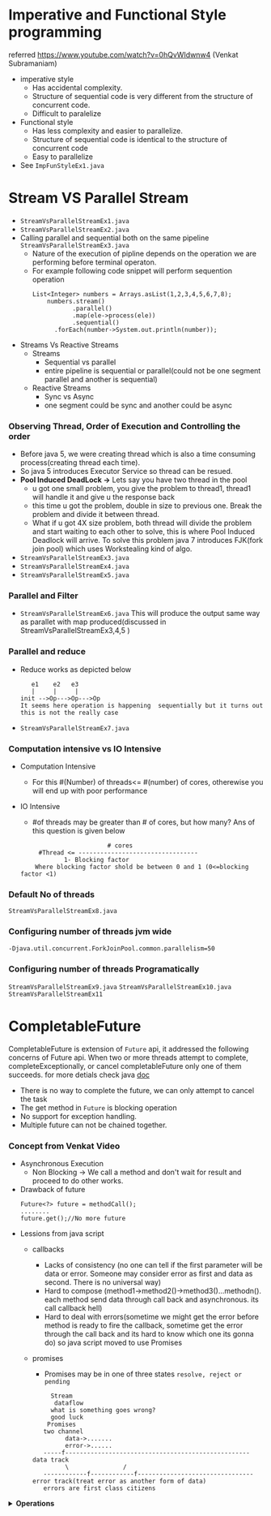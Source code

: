 # Imperative and Functional Style programming
referred https://www.youtube.com/watch?v=0hQvWIdwnw4    (Venkat Subramaniam)
- imperative style
  - Has accidental complexity.
  - Structure of sequential code is very different from the structure of concurrent code.
  - Difficult to paralelize
- Functional style
  - Has less complexity and easier to parallelize.
  - Structure of sequential code is identical to the structure of concurrent code
  - Easy to parallelize
- See ```ImpFunStyleEx1.java```

# Stream VS Parallel Stream
- ```StreamVsParallelStreamEx1.java```
- ```StreamVsParallelStreamEx2.java```
- Calling parallel and sequential both on the same pipeline ```StreamVsParallelStreamEx3.java```
  - Nature of the execution of pipline depends on the operation we are performing before terminal operaton.
  - For example following code snippet will perform sequention operation
    ```
    List<Integer> numbers = Arrays.asList(1,2,3,4,5,6,7,8);
		numbers.stream()
			   .parallel()
			   .map(ele->process(ele))
			   .sequential()
	      .forEach(number->System.out.println(number));
    ```
- Streams Vs Reactive Streams
  - Streams
    - Sequential vs parallel
    - entire pipeline is sequential or parallel(could not be one segment parallel and another is sequential)
  - Reactive Streams
    - Sync vs Async
    - one segment could be sync and another could be async
### Observing Thread, Order of Execution and Controlling the order
- Before java 5, we were creating thread which is also a time consuming process(creating thread each time).
- So java 5 introduces Executor Service so thread can be resued.
- <b>Pool Induced DeadLock -></b> Lets say you have two thread in the pool
  - u got one small problem, you give the problem to thread1, thread1 will handle it and give u the response back
  - this time u got the problem, double in size to previous one. Break the problem and divide it between thread.
  - What if u got 4X size problem, both thread will divide the problem and start waiting to each other to solve, this is where Pool Induced Deadlock will arrive. To solve this problem java 7 introduces FJK(fork join pool) which uses Workstealing kind of algo.
- ```StreamVsParallelStreamEx3.java```
- ```StreamVsParallelStreamEx4.java```
- ```StreamVsParallelStreamEx5.java```
 
### Parallel and Filter
- ```StreamVsParallelStreamEx6.java``` This will produce the output same way as parallet with map produced(discussed in StreamVsParallelStreamEx3,4,5 )
### Parallel and reduce
- Reduce works as depicted below
  ```
  	 e1    e2   e3
  	 |     |     |
  init -->Op--->Op--->Op
  It seems here operation is happening  sequentially but it turns out this is not the really case
  ```
 - ```StreamVsParallelStreamEx7.java```

### Computation intensive vs  IO Intensive
- Computation Intensive
  - For this #(Number) of threads<=  #(number) of cores, otherewise you will end up with poor performance
- IO Intensive
  - #of threads may be greater than # of cores, but how many? Ans of this question is given below
   
   ```
                     	   # cores
	    #Thread <= ---------------------------------
			   1- Blocking factor
	   Where blocking factor shold be between 0 and 1 (0<=blocking factor <1)
    ```
### Default No of threads
   ```StreamVsParallelStreamEx8.java```
### Configuring number of threads jvm wide
  ```
  -Djava.util.concurrent.ForkJoinPool.common.parallelism=50
  ```
  
 ### Configuring number of threads Programatically
  ```StreamVsParallelStreamEx9.java```
  ```StreamVsParallelStreamEx10.java```
  ```StreamVsParallelStreamEx11```
  
# CompletableFuture

<p>
  
 CompletableFuture is extension of ```Future``` api, it addressed the following concerns of Future api. When two or more threads attempt to complete, completeExceptionally, or cancel completableFuture only one of them succeeds.
 for more detials check java [doc](https://docs.oracle.com/javase/8/docs/api/java/util/concurrent/CompletableFuture.html) 

</p>

- There is no way to complete the future, we can only attempt to cancel the task
- The get method in ```Future``` is blocking operation
- No support for exception handling.
- Multiple future can not be chained together.

### Concept from Venkat Video
- Asynchronous Execution
  - Non Blocking -> We call a method and don't wait for result and proceed to do other works.
- Drawback of future
   ```
   Future<?> future = methodCall();
   ........
   future.get();//No more future
   ```
- Lessions from java script
  - callbacks
    - Lacks of consistency (no one can tell if the first parameter will be data or error. Someone may consider error as first and data as second. There is no universal way)
    - Hard to compose (method1->method2()->method3()...methodn(). each method send data through call back and asynchronous. its call callback hell) 
    - Hard to deal with errors(sometime we might get the error before method is ready to fire the callback, sometime get the error through the call back and its hard to know which one its gonna do) so java script moved to use Promises
  - promises
    - Promises may be in one of three states ```resolve, reject or pending```
     
     ```
	      Stream
		   dataflow
	      what is something goes wrong?
	      good luck
	     Promises
		two channel
		      data->.......
		      error->......
		-----f---------------------------------------------------data track
			  \               /
		------------f------------f--------------------------------error track(treat error as another form of data)
		errors are first class citizens
      ```
       
<details><summary><b>Operations</b></summary>
  
<p>
  
- **complete() :-** Lets you manually complete the future with the given value.
  - ```boolean results = comFuture.complete("hello world");```
  - ```CompletableFutureExample1.java```
  
- <b>thenApply() :-</b> Takes ```Function``` as argument and  Returns a new CompletionStage that, when this stage completes normally, is executed with this stage's result as the argument to the supplied function. 
    - ```CompletableFutureExample2```  
- <b>accept() :- </b> Takes Consumer as argument and return void CompletionStage ```CompletionState<void>```
   - ```CompletableFutureExample3```
  
</p>
</details>
